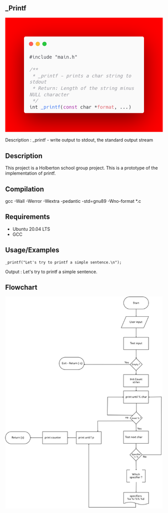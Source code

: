 ## _Printf
![Logo](https://github.com/FlorianM-C22/holbertonschool-printf/blob/main/1.png?raw=true)

Description : _printf - write output to stdout, the standard output stream
## Description

This project is a Holberton school group project.
This is a prototype of the implementation of printf.

## Compilation

gcc -Wall -Werror -Wextra -pedantic -std=gnu89 -Wno-format *.c

## Requirements

- Ubuntu 20.04 LTS
- GCC

## Usage/Examples

```code
_printf("Let's try to printf a simple sentence.\n");
```
Output : Let's try to printf a simple sentence.

## Flowchart

![Logo](https://github.com/FlorianM-C22/holbertonschool-printf/blob/main/HBTN_Flowchart/Printf-Flowchart.png?raw=true)

